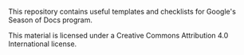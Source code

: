 This repository contains useful templates and checklists for Google's Season of Docs program.

This material is licensed under a Creative Commons Attribution 4.0 International license.